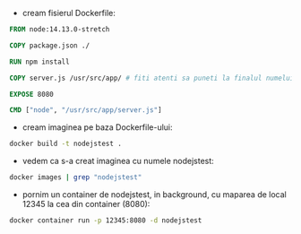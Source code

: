 - cream fisierul Dockerfile:
```Dockerfile
FROM node:14.13.0-stretch

COPY package.json ./

RUN npm install

COPY server.js /usr/src/app/ # fiti atenti sa puneti la finalul numelui unui folder slash, altfel se va interpreta ca un fisier!

EXPOSE 8080

CMD ["node", "/usr/src/app/server.js"]
```
- cream imaginea pe baza Dockerfile-ului:
```bash
docker build -t nodejstest .
```
- vedem ca s-a creat imaginea cu numele nodejstest:
```bash
docker images | grep "nodejstest"
```
- pornim un container de nodejstest, in background, cu maparea de local 12345 la cea din container (8080):
```bash
docker container run -p 12345:8080 -d nodejstest
```